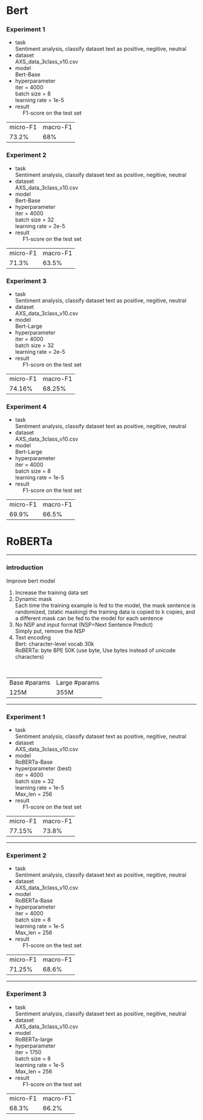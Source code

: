 # Bert
### Experiment 1
* task  
Sentiment analysis, classify dataset text as positive, negitive, neutral
* dataset  
AXS_data_3class_v10.csv
* model  
Bert-Base
* hyperparameter  
iter = 4000   
batch size = 8    
learning rate = 1e-5  
* result  
&nbsp;&nbsp;&nbsp;&nbsp; 
F1-score on the test set
<table>
  <tr>
    <td>micro-F1</td>
    <td>macro-F1</td>
  </tr>
  <tr>
    <td> 73.2% </td>
    <td> 68% </td>
  </tr>
</table>   

### Experiment 2
* task  
Sentiment analysis, classify dataset text as positive, negitive, neutral
* dataset  
AXS_data_3class_v10.csv
* model  
Bert-Base
* hyperparameter  
iter = 4000   
batch size = 32    
learning rate = 2e-5  
* result  
&nbsp;&nbsp;&nbsp;&nbsp; 
F1-score on the test set
<table>
  <tr>
    <td>micro-F1</td>
    <td>macro-F1</td>
  </tr>
  <tr>
    <td> 71.3% </td>
    <td> 63.5% </td>
  </tr>
</table>   

### Experiment 3
* task  
Sentiment analysis, classify dataset text as positive, negitive, neutral
* dataset  
AXS_data_3class_v10.csv
* model  
Bert-Large
* hyperparameter  
iter = 4000   
batch size = 32    
learning rate = 2e-5  
* result  
&nbsp;&nbsp;&nbsp;&nbsp; 
F1-score on the test set
<table>
  <tr>
    <td>micro-F1</td>
    <td>macro-F1</td>
  </tr>
  <tr>
    <td> 74.16% </td>
    <td> 68.25% </td>
  </tr>
</table>   

### Experiment 4
* task  
Sentiment analysis, classify dataset text as positive, negitive, neutral
* dataset  
AXS_data_3class_v10.csv
* model  
Bert-Large
* hyperparameter  
iter = 4000   
batch size = 8   
learning rate = 1e-5  
* result  
&nbsp;&nbsp;&nbsp;&nbsp; 
F1-score on the test set
<table>
  <tr>
    <td>micro-F1</td>
    <td>macro-F1</td>
  </tr>
  <tr>
    <td> 69.9% </td>
    <td> 66.5% </td>
  </tr>
</table>   




# RoBERTa
------
### introduction  
Improve bert model  
1. Increase the training data set   
2. Dynamic mask  
Each time the training example is fed to the model, the mask sentence is randomized, (static masking) the training data is copied to k copies, and a different mask can be fed to the model for each sentence  
3. No NSP and input format (NSP=Next Sentence Predict)   
Simply put, remove the NSP
4. Text encoding  
Bert: character-level vocab 30k  
RoBERTa: byte BPE 50K (use byte, Use bytes instead of unicode characters)

&nbsp;&nbsp;&nbsp;&nbsp; 
<table>
  <tr>
    <td>Base #params</td>
    <td>Large #params</td>
  </tr>
  <tr>
    <td>125M</td>
    <td>355M</td>
  </tr>
</table>   

--------

### Experiment 1
* task  
Sentiment analysis, classify dataset text as positive, negitive, neutral
* dataset  
AXS_data_3class_v10.csv
* model  
RoBERTa-Base
* hyperparameter (best)  
iter = 4000   
batch size = 32    
learning rate = 1e-5  
Max_len = 256
* result  
&nbsp;&nbsp;&nbsp;&nbsp; 
F1-score on the test set
<table>
  <tr>
    <td>micro-F1</td>
    <td>macro-F1</td>
  </tr>
  <tr>
    <td> 77.15% </td>
    <td> 73.8% </td>
  </tr>
</table>   

------

### Experiment 2
* task  
Sentiment analysis, classify dataset text as positive, negitive, neutral
* dataset  
AXS_data_3class_v10.csv
* model  
RoBERTa-Base
* hyperparameter  
iter = 4000  
batch size = 8   
learning rate = 1e-5  
Max_len = 256
* result  
&nbsp;&nbsp;&nbsp;&nbsp; 
F1-score on the test set
<table>
  <tr>
    <td>micro-F1</td>
    <td>macro-F1</td>
  </tr>
  <tr>
    <td> 71.25% </td>
    <td> 68.6% </td>
  </tr>
</table>   

--------

### Experiment 3
* task  
Sentiment analysis, classify dataset text as positive, negitive, neutral
* dataset  
AXS_data_3class_v10.csv
* model  
RoBERTa-large
* hyperparameter  
iter = 1750  
batch size = 8  
learning rate = 1e-5  
Max_len = 256
* result  
&nbsp;&nbsp;&nbsp;&nbsp; 
F1-score on the test set
<table>
  <tr>
    <td>micro-F1</td>
    <td>macro-F1</td>
  </tr>
  <tr>
    <td> 68.3% </td>
    <td> 66.2% </td>
  </tr>
</table>   
